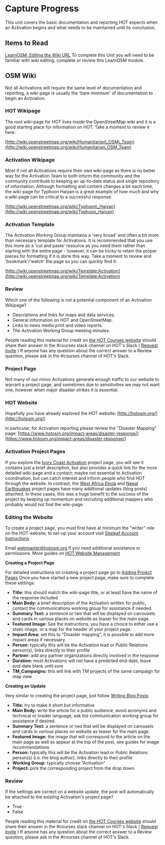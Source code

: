 # Capture Progress

This unit covers the basic documentation and reporting HOT expects when an Activation begins and what needs to be maintained until its conclusion.

## Items to Read

[LearnOSM: Editing the Wiki URL](https://learnosm.org/en/coordination/editing_the_wiki/) To complete this Unit you will need to be familiar with wiki editing, complete or review this LearnOSM module.

## OSM Wiki

Not all Activations will require the same level of documentation and reporting, a wiki-page is usually the 'bare minimum' of documentation to begin an Activation.

### HOT Wikipage

The root wiki-page for HOT lives inside the OpenStreetMap wiki and it is a good starting place for information on HOT. Take a moment to review it here:

[http://wiki.openstreetmap.org/wiki/Humanitarian\_OSM\_Team](http://wiki.openstreetmap.org/wiki/Humanitarian_OSM_Team)

### Activation Wikipage

Most if not all Activations require their own wiki-page as there is no better way for the Activation Team to both inform the community and the community contribute to keeping an up-to-date status and single repository of information. Although formatting and content changes a bit each time, the wiki-page for Typhoon Haiyan is a great example of how much and why a wiki-page can be critical to a successful response.

[http://wiki.openstreetmap.org/wiki/Typhoon\_Haiyan](http://wiki.openstreetmap.org/wiki/Typhoon_Haiyan)

### Activation Template

The Activation Working Group maintains a 'very broad' and often a bit more than necessary template for Activations. It is recommended that you use this more as a 'cut and paste' resource as you need them rather than starting with the entire page - however, it can be tricky to retain the proper pieces for formatting if it is done this way. Take a moment to review and 'bookmark'/'watch' the page so you can quickly find it:

[http://wiki.openstreetmap.org/wiki/Template:Activation](http://wiki.openstreetmap.org/wiki/Template:Activation)

### Review

Which one of the following is not a potential component of an Activation Wikipage?

* Descriptions and links for maps and data services.
* General information on HOT and OpenStreetMap.
* Links to news media print and video reports.
* The Activation Working Group meeting minutes.

People reading this material for credit on [the HOT Courses website](http://courses.hotosm.org/) should share their answer in the \#courses slack channel on HOT's Slack \( [Request Invite](http://slack.hotosm.org) \) If anyone has any question about the correct answer to a Review question, please ask in the \#courses channel of HOT's Slack.

### Project Page

Not many of our minor Activations generate enough traffic to our website to warrant a project page, and sometimes due to sensitivities we may not want one, however when major disaster strikes it is essential.

### HOT Website

Hopefully you have already explored the HOT website: [http://hotosm.org/](http://hotosm.org/)

In particular, for Activation reporting please review the "Disaster Mapping" page: [https://www.hotosm.org/impact-areas/disaster-response/](https://www.hotosm.org/impact-areas/disaster-response/)

### Activation Project Pages

If you explore the [Ivory Coast Activation](https://www.hotosm.org/projects/ivory_coast) project page, you will see it contains just a brief description, but also provides a quick link for the more detailed wiki-page and a contact; maybe not essential to Activation coordination, but can catch interest and inform people who find HOT through the website. In contrast, the [West Africa Ebola](http://hotosm.org/projects/west_africa_ebola_epidemic) and [Nepal Earthquakes](http://hotosm.org/projects/nepal_2015_earthquake_response) project pages have many additional updates \(blog posts\) attached. In these cases, this was a huge benefit to the success of the project by keeping up momentum and recruiting additional mappers who probably would not find the wiki-page.

### Editing the Website
To create a project page, you must first have at minimum the "writer" role on the HOT website; to set-up your account visit [Siteleaf Account Instructions](https://www.hotosm.org/docs/siteleaf/register) 

Email webmaster@hotosm.org if you need additional assistance or permissions. More guides on [HOT Website Management](https://www.hotosm.org/docs/)

**Creating a Project Page**

For detailed instructions on creating a project page go to [Adding Project Pages](https://www.hotosm.org/docs/guidelines/add-projects)
Once you have started a new project page, make sure to complete these settings:

* **Title:** this should match the wiki-page title, or at least have the name of the response included
* **Main Body:** a brief  description of the Activation written for public, contact the communications working group for assistance if needed.
* **Summary Text:** a sentence or two that will be displayed on carrousels and cards in various places on website as teaser for the main page.
* **Featured Image:** See the instructions, you have a choice to either use a static image, or a map for the header of your project page. 
* **Impact Area:** set this to "Disaster mapping", it is possible to add more impact areas if necessary.
* **Person:** typically this will be the Activation lead or Public Relations person(s), links directly to their profile
* **Partner:** add any partner organizations directly involved in the response
* **Duration:** most Activations will not have a predicted end-date, leave end-date blank until sure
* **TM_Campaigns:** this will link with TM projects of the same campaign for map view

**Creating an Update**

Very similar to creating the project page, just follow [Writing Blog Posts](https://www.hotosm.org/docs/guidelines/blog-posts):

* **Title:** try to make it short but informative
* **Main Body:** write the article for a public audience, avoid acronyms and technical or insider language; ask the communication working group for assistance if desired.
* **Summary Text:** a sentence or two that will be displayed on carousels and cards in various places on website as teaser for the main page.
* **Featured Image:** the image that will correspond to the article on the main page as well as appear at the top of the post, see guides for image recommendations
* **Person:** typically this will be the Activation lead or Public Relations person(s) (i.e. the blog author), links directly to their profile
* **Working Group:** typically choose "Activation"
* **Project:** pick the corresponding project from the drop down

### Review

If the settings are correct on a website update, the post will automatically be attached to the existing Activation's project page?

* True
* False

People reading this material for credit on [the HOT Courses website](http://courses.hotosm.org/) should share their answer in the \#courses slack channel on HOT's Slack \( [Request Invite](http://slack.hotosm.org) \) If anyone has any question about the correct answer to a Review question, please ask in the \#courses channel of HOT's Slack.


